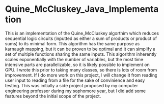 # Quine_McCluskey_Java_Implementation
This is an implementation of the Quine_McCluskey algorthim which reduces sequential logic circuits (inputted as either a sum of products or product of sums) to its minimal form. This algorithm has the same purpose as karnaugh mapping, but it can be proven to be optimal and it can simplify a set of multiple functions sharing the same inputs.  This algorithm inherently scales exponentially with the number of variables, but the most time intensive parts are parallelizable, so it is likely possible to implement on GPU. I wrote this prior to taking many classes, so there is lots of room from improvement. If I do more work on this project, I will change it from reading user input to reading from a file for the sake of convinience and easy testing. This was initially a side project proposed by my computer engineering professor during my sophomore year, but I did add some features beyond the initial scope of the project.
